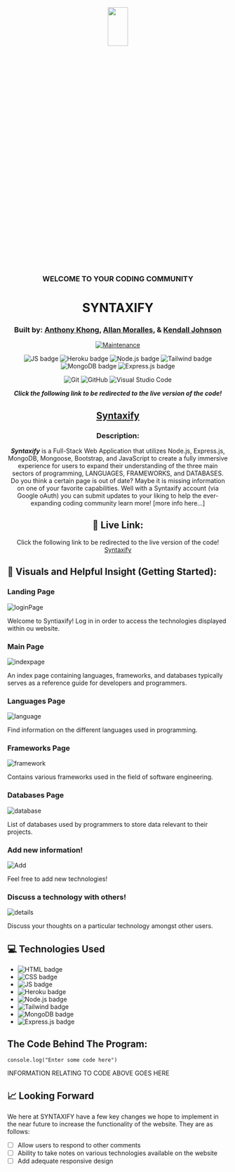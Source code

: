 <div align="center">
  
<img src="https://user-images.githubusercontent.com/116925227/227818788-9c57709a-9f96-48c1-920c-a12d04da7ae8.png" width="30%" height="15%" />

### WELCOME TO YOUR CODING COMMUNITY

# SYNTAXIFY

### Built by: **[Anthony Khong](https://www.linkedin.com/in/anthonykhong956/)**, **[Allan Moralles](https://www.linkedin.com/in/ivanallin/)**, & **[Kendall Johnson](https://www.linkedin.com/in/kendalljohnson-se/)**

[![Maintenance](https://img.shields.io/badge/Maintained%3F-yes-green.svg)](https://GitHub.com/Naereen/StrapDown.js/graphs/commit-activity)

![JS badge](https://img.shields.io/badge/JavaScript-323330?style=for-the-badge&logo=javascript&logoColor=F7DF1E)
![Heroku badge](https://img.shields.io/badge/Heroku-430098?style=for-the-badge&logo=heroku&logoColor=white)
![Node.js badge](https://img.shields.io/badge/Node.js-339933?style=for-the-badge&logo=nodedotjs&logoColor=white)
![Tailwind badge](https://img.shields.io/badge/Tailwind_CSS-38B2AC?style=for-the-badge&logo=tailwind-css&logoColor=white)
![MongoDB badge](https://img.shields.io/badge/MongoDB-4EA94B?style=for-the-badge&logo=mongodb&logoColor=white)
![Express.js badge](https://img.shields.io/badge/Express.js-000000?style=for-the-badge&logo=express&logoColor=white)

![Git](https://img.shields.io/badge/GIT-E44C30?style=for-the-badge&logo=git&logoColor=white)
![GitHub](https://img.shields.io/badge/GitHub-100000?style=for-the-badge&logo=github&logoColor=white)
![Visual Studio Code](https://img.shields.io/badge/Visual_Studio_Code-0078D4?style=for-the-badge&logo=visual%20studio%20code&logoColor=white)

  
**_Click the following link to be redirected to the live version of the code!_**

## [Syntaxify](https://www.google.com/)

### Description:

**_Syntaxify_** is a Full-Stack Web Application that utilizes Node.js, Express.js, MongoDB, Mongoose, Bootstrap, and JavaScript to create a fully immersive experience for users to expand their understanding of the three main sectors of programming, LANGUAGES, FRAMEWORKS, and DATABASES. Do you think a certain page is out of date? Maybe it is missing information on one of your favorite capabilities. Well with a Syntaxify account (via Google oAuth) you can submit updates to your liking to help the ever-expanding coding community learn more! [more info here...]

## :link: Live Link:

Click the following link to be redirected to the live version of the code! [Syntaxify](https://www.google.com/)
  
</div>

## :camera_flash: Visuals and Helpful Insight (Getting Started):

### Landing Page

![loginPage](https://user-images.githubusercontent.com/116925227/229010602-aef7bde9-ca2a-40c5-b19b-84799f12dc5d.gif)

Welcome to Syntiaxify! Log in in order to access the technologies displayed within ou website.

### Main Page

![indexpage](https://user-images.githubusercontent.com/116925227/229011921-d6f2fe16-fc03-4d44-bb13-d0c6a2994f17.gif)

An index page containing languages, frameworks, and databases typically serves as a reference guide for developers and programmers.

### Languages Page

![language](https://user-images.githubusercontent.com/116925227/229010718-5a3fcc97-d315-43fe-b6e2-35d0d773219f.png)

Find information on the different languages used in programming.

### Frameworks Page

![framework](https://user-images.githubusercontent.com/116925227/229011034-3d40610a-b086-4ae7-851c-feaed295fc67.png)

Contains various frameworks used in the field of software engineering.

### Databases Page

![database](https://user-images.githubusercontent.com/116925227/229011231-7eac022e-a055-4c30-a1ec-207afaaa610a.png)

List of databases used by programmers to store data relevant to their projects.

### Add new information!

![Add](https://user-images.githubusercontent.com/116925227/229011388-b573d322-e986-460a-9aa5-81ee1935941c.png)

Feel free to add new technologies!

### Discuss a technology with others!

![details](https://user-images.githubusercontent.com/116925227/229011409-afec63bb-bfe4-4b5d-8ca1-fd0181d7d1b3.png)

Discuss your thoughts on a particular technology amongst other users.

## :computer: Technologies Used

- ![HTML badge](https://img.shields.io/badge/HTML5-E34F26?style=for-the-badge&logo=html5&logoColor=white)
- ![CSS badge](https://img.shields.io/badge/CSS3-1572B6?style=for-the-badge&logo=css3&logoColor=white)
- ![JS badge](https://img.shields.io/badge/JavaScript-323330?style=for-the-badge&logo=javascript&logoColor=F7DF1E)
- ![Heroku badge](https://img.shields.io/badge/Heroku-430098?style=for-the-badge&logo=heroku&logoColor=white)
- ![Node.js badge](https://img.shields.io/badge/Node.js-339933?style=for-the-badge&logo=nodedotjs&logoColor=white)
- ![Tailwind badge](https://img.shields.io/badge/Tailwind_CSS-38B2AC?style=for-the-badge&logo=tailwind-css&logoColor=white)
- ![MongoDB badge](https://img.shields.io/badge/MongoDB-4EA94B?style=for-the-badge&logo=mongodb&logoColor=white)
- ![Express.js badge](https://img.shields.io/badge/Express.js-000000?style=for-the-badge&logo=express&logoColor=white)

## The Code Behind The Program:

```
console.log("Enter some code here")
```

INFORMATION RELATING TO CODE ABOVE GOES HERE

## :chart_with_upwards_trend: Looking Forward

We here at SYNTAXIFY have a few key changes we hope to implement in the near future to increase the functionality of the website. They are as follows:

- [ ] Allow users to respond to other comments
- [ ] Ability to take notes on various technologies available on the website
- [ ] Add adequate responsive design
